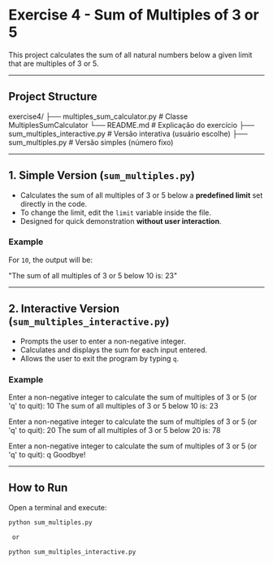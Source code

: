 # Exercise 4 - Sum of Multiples of 3 or 5

This project calculates the sum of all natural numbers below a given limit that are multiples of 3 or 5.

---

## Project Structure

exercise4/
├── multiples_sum_calculator.py      # Classe MultiplesSumCalculator
└── README.md                        # Explicação do exercício
├── sum_multiples_interactive.py     # Versão interativa (usuário escolhe)
├── sum_multiples.py                 # Versão simples (número fixo)

---

## 1. Simple Version (`sum_multiples.py`)

- Calculates the sum of all multiples of 3 or 5 below a **predefined limit** set directly in the code.
- To change the limit, edit the `limit` variable inside the file.
- Designed for quick demonstration **without user interaction**.

### Example

For `10`, the output will be:

"The sum of all multiples of 3 or 5 below 10 is: 23"

---

## 2. Interactive Version (`sum_multiples_interactive.py`)

- Prompts the user to enter a non-negative integer.
- Calculates and displays the sum for each input entered.
- Allows the user to exit the program by typing `q`.

### Example

Enter a non-negative integer to calculate the sum of multiples of 3 or 5 (or 'q' to quit): 10 
The sum of all multiples of 3 or 5 below 10 is: 23

Enter a non-negative integer to calculate the sum of multiples of 3 or 5 (or 'q' to quit): 20 
The sum of all multiples of 3 or 5 below 20 is: 78

Enter a non-negative integer to calculate the sum of multiples of 3 or 5 (or 'q' to quit): q 
Goodbye!

---

## How to Run

Open a terminal and execute:

```bash
python sum_multiples.py

 or

python sum_multiples_interactive.py
```